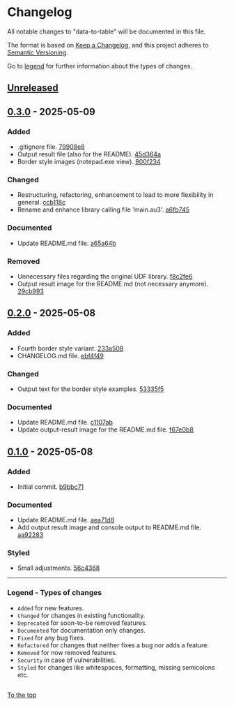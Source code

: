 #####

# Changelog

All notable changes to "data-to-table" will be documented in this file.

The format is based on [Keep a Changelog](https://keepachangelog.com/en/1.0.0/),
and this project adheres to [Semantic Versioning](https://semver.org/spec/v2.0.0.html).

Go to [legend](#legend---types-of-changes) for further information about the types of changes.

## [Unreleased]

## [0.3.0] - 2025-05-09

### Added

- .gitignore file. [79908e8](https://github.com/sven-seyfert/data-to-table/commit/79908e8087ed9cc02aa519edaad78658a26b44ad)
- Output result file (also for the README). [45d364a](https://github.com/sven-seyfert/data-to-table/commit/45d364aa41cf4a4a29eeecca1e8824777a5a3689)
- Border style images (notepad.exe view). [800f234](https://github.com/sven-seyfert/data-to-table/commit/800f234228b9889ebab57c37a04930a513a08385)

### Changed

- Restructuring, refactoring, enhancement to lead to more flexibility in general. [ccb118c](https://github.com/sven-seyfert/data-to-table/commit/ccb118c34cc521f6973aebba54062018c8555e45)
- Rename and enhance library calling file 'main.au3'. [a6fb745](https://github.com/sven-seyfert/data-to-table/commit/a6fb74578093d5d2ddd3b803e646680dbb481df5)

### Documented

- Update README.md file. [a65a64b](https://github.com/sven-seyfert/data-to-table/commit/a65a64b7c14e86c4f1bb9c7930c4bbf6a9970bb6)

### Removed

- Unnecessary files regarding the original UDF library. [f8c2fe6](https://github.com/sven-seyfert/data-to-table/commit/f8c2fe6dec8f28118f26a41ed4fd27ccb374b559)
- Output result image for the README.md (not necessary anymore). [29cb993](https://github.com/sven-seyfert/data-to-table/commit/29cb9933a014954b72517a2088b83a64af96b75b)

## [0.2.0] - 2025-05-08

### Added

- Fourth border style variant. [233a508](https://github.com/sven-seyfert/data-to-table/commit/233a508281e9d465ec25a1bdae2ce18112eb60d4)
- CHANGELOG.md file. [ebf4f49](https://github.com/sven-seyfert/data-to-table/commit/ebf4f49544e673ab5a16810f70b9f552a4365978)

### Changed

- Output text for the border style examples. [53335f5](https://github.com/sven-seyfert/data-to-table/commit/53335f5e2a0b38fa8d777fb705ec45107ab40b35)

### Documented

- Update README.md file. [c1107ab](https://github.com/sven-seyfert/data-to-table/commit/c1107ab2a7cebd69e67847a87acc86bf743683d5)
- Update output-result image for the README.md file. [f67e0b8](https://github.com/sven-seyfert/data-to-table/commit/f67e0b848f02dd1c80f9b244e5303319f3f7e428)

## [0.1.0] - 2025-05-08

### Added

- Initial commit. [b9bbc71](https://github.com/sven-seyfert/data-to-table/commit/b9bbc71972d9fadcaeea2077aaaf1db3aee798ab)

### Documented

- Update README.md file. [aea71d8](https://github.com/sven-seyfert/data-to-table/commit/aea71d88889fc8d34c70373927bd35630d9bf6e8)
- Add output result image and console output to README.md file. [aa92283](https://github.com/sven-seyfert/data-to-table/commit/aa922837bcd1b5bd882160be5d33a49ae5456960)

### Styled

- Small adjustments. [56c4368](https://github.com/sven-seyfert/data-to-table/commit/56c4368c70c0e2497e26d4152a3094e8bfaefde1)

[Unreleased]: https://github.com/sven-seyfert/data-to-table/compare/v0.3.0...HEAD
[0.3.0]: https://github.com/sven-seyfert/data-to-table/compare/v0.2.0...v0.3.0
[0.2.0]: https://github.com/sven-seyfert/data-to-table/compare/v0.1.0...v0.2.0
[0.1.0]: https://github.com/sven-seyfert/data-to-table/releases/tag/v0.1.0

---

### Legend - Types of changes

- `Added` for new features.
- `Changed` for changes in existing functionality.
- `Deprecated` for soon-to-be removed features.
- `Documented` for documentation only changes.
- `Fixed` for any bug fixes.
- `Refactored` for changes that neither fixes a bug nor adds a feature.
- `Removed` for now removed features.
- `Security` in case of vulnerabilities.
- `Styled` for changes like whitespaces, formatting, missing semicolons etc.

##

[To the top](#)
